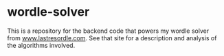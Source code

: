 # wordle-solver
This is a repository for the backend code that powers my wordle solver from www.lastresordle.com.  See that site for a description and analysis of the algorithms involved.
